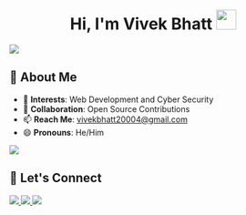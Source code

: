 <h1 align="center"><b>Hi, I'm Vivek Bhatt</b> <img src="https://media.giphy.com/media/hvRJCLFzcasrR4ia7z/giphy.gif" width="35"></h1>

<img src="https://user-images.githubusercontent.com/73097560/115834477-dbab4500-a447-11eb-908a-139a6edaec5c.gif">

## 🌟 About Me

- 👀 **Interests**: Web Development and Cyber Security  
- 💞️ **Collaboration**: Open Source Contributions  
- 📫 **Reach Me**: vivekbhatt20004@gmail.com  
- 😄 **Pronouns**: He/Him  

<img src="https://user-images.githubusercontent.com/73097560/115834477-dbab4500-a447-11eb-908a-139a6edaec5c.gif">

## 🤝 **Let's Connect**

<a href="mailto:vivekbhatt20004@gmail.com" target="_blank">
<img src="https://img.shields.io/badge/Gmail-vivekbhatt20004@gmail.com-D14836?style=for-the-badge&logo=gmail&logoColor=white" />
</a>

<a href="https://www.linkedin.com/in/vivek-bhatt-32b69a267/" target="_blank">
<img src="https://img.shields.io/badge/LinkedIn-Vivek%20Bhatt-blue?style=for-the-badge&logo=linkedin&logoColor=white" />
</a>

<a href="https://github.com/Vivekbhatt02" target="_blank">
<img src="https://img.shields.io/badge/GitHub-Vivekbhatt02-181717?style=for-the-badge&logo=github&logoColor=white" />
</a>
